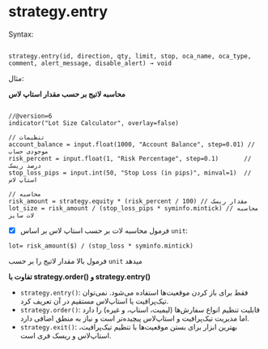 # strategy.entry

Syntax:

```pine

strategy.entry(id, direction, qty, limit, stop, oca_name, oca_type, comment, alert_message, disable_alert) → void

```

مثال:

**محاسبه لاتیج بر حسب مقدار استاپ لاس**

```pine

//@version=6
indicator("Lot Size Calculator", overlay=false)

// تنظیمات
account_balance = input.float(1000, "Account Balance", step=0.01) // موجودی حساب
risk_percent = input.float(1, "Risk Percentage", step=0.1)       // درصد ریسک
stop_loss_pips = input.int(50, "Stop Loss (in pips)", minval=1)  // استاپ لاس

// محاسبه
risk_amount = strategy.equity * (risk_percent / 100) // مقدار ریسک
lot_size = risk_amount / (stop_loss_pips * syminfo.mintick) // محاسبه لات سایز

```

- [x] فرمول محاسبه لات بر حسب استاپ لاس بر اساس `unit`:

```pine
lot= risk_amount($) / (stop_loss * syminfo.mintick)

```

فرمول بالا مقدار لاتیج را بر حسب `unit` میدهد

**تفاوت با strategy.order() و strategy.entry()**

- `strategy.entry()`: فقط برای باز کردن موقعیت‌ها استفاده می‌شود. نمی‌توان تیک‌پرافیت یا استاپ‌لاس مستقیم در آن تعریف کرد.
- `strategy.order()`: قابلیت تنظیم انواع سفارش‌ها (لیمیت، استاپ، و غیره) را دارد اما مدیریت تیک‌پرافیت و استاپ‌لاس پیچیده‌تر است و نیاز به منطق اضافی دارد.
- `strategy.exit()`: بهترین ابزار برای بستن موقعیت‌ها با تنظیم تیک‌پرافیت، استاپ‌لاس و ریسک فری است.


